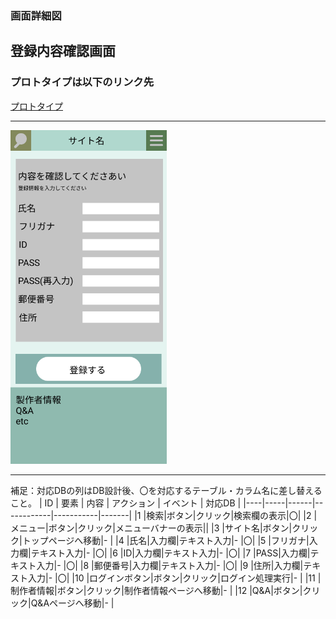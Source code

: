 ### 画面詳細図
## 登録内容確認画面
### プロトタイプは以下のリンク先
[プロトタイプ](https://www.figma.com/file/5bAHMcKrDB8THLNT72si3d/%E7%94%BB%E9%9D%A2?node-id=0%3A1)
*****
<img src="./image/登録内容確認画面.png" width="250">

*****

補足：対応DBの列はDB設計後、〇を対応するテーブル・カラム名に差し替えること。
| ID | 要素 | 内容 | アクション | イベント | 対応DB |
|----|-----|------|------------|-----------|-------|
|1   |検索|ボタン|クリック|検索欄の表示|〇|
|2   |メニュー|ボタン|クリック|メニューバナーの表示||
|3   |サイト名|ボタン|クリック|トップページへ移動|-       |
|4   |氏名|入力欄|テキスト入力|-       |〇|
|5   |フリガナ|入力欄|テキスト入力|-       |〇|
|6   |ID|入力欄|テキスト入力|-       |〇|
|7   |PASS|入力欄|テキスト入力|-       |〇|
|8   |郵便番号|入力欄|テキスト入力|-       |〇|
|9   |住所|入力欄|テキスト入力|-       |〇|
|10   |ログインボタン|ボタン|クリック|ログイン処理実行|-       |
|11   |制作者情報|ボタン|クリック|制作者情報ページへ移動|-       |
|12   |Q&A|ボタン|クリック|Q&Aページへ移動|-       |

